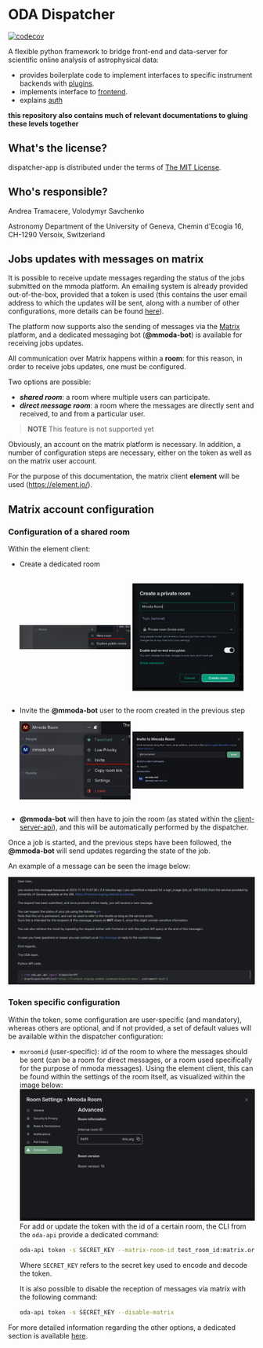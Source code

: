 ODA Dispatcher
==========================================

[![codecov](https://codecov.io/gh/oda-hub/dispatcher-app/branch/master/graph/badge.svg?token=9A4QWsQNOo)](https://codecov.io/gh/oda-hub/dispatcher-app)

A flexible python framework to bridge front-end and data-server for scientific online analysis of astrophysical data:

* provides boilerplate code to implement interfaces to specific instrument backends with [plugins](dispatcher-plugins).
* implements interface to [frontend](frontend).
* explains [auth](interfaces.md)

**this repository also contains much of relevant documentations to gluing these levels together**

What's the license?
-------------------

dispatcher-app is distributed under the terms of [The MIT License](LICENSE).

Who's responsible?
-------------------
Andrea Tramacere, Volodymyr Savchenko

Astronomy Department of the University of Geneva, Chemin d'Ecogia 16, CH-1290 Versoix, Switzerland


Jobs updates with messages on matrix
-----------------------------------------------

It is possible to receive update messages regarding the status of the jobs submitted on the mmoda platform. An emailing system is already provided out-of-the-box, provided that a token is used (this contains the user email address to which the updates will be sent, along with a number of other configurations, more details can be found [here](interfaces.md#user-tokens)).

The platform now supports also the sending of messages via the [Matrix](https://matrix.org/) platform, and a dedicated messaging bot (__@mmoda-bot__) is available for receiving jobs updates.

All communication over Matrix happens within a **room**: for this reason, in order to receive jobs updates, one must be configured.

Two options are possible:

* _**shared room**_: a room where multiple users can participate.
* _**direct message room**_: a room where the messages are directly sent and received, to and from a particular user.
> **NOTE**
> This feature is not supported yet

Obviously, an account on the matrix platform is necessary. In addition, a number of configuration steps are necessary, either on the token as well as on the matrix user account.

For the purpose of this documentation, the matrix client **element** will be used (https://element.io/).

Matrix account configuration
----------------------------

### Configuration of a shared room

Within the element client:
* Create a dedicated room 
<br/>
<div align="center">
<img align="center" src="readme_imgs/img.png" width ="45%">
<img align="center" src="readme_imgs/img_1.png"  width ="45%">
</div>
<br clear="left"/>

* Invite the __@mmoda-bot__ user to the room created in the previous step
<div align="center">
<img align="center" src="readme_imgs/img_2.png" width ="45%">
<img align="center" src="readme_imgs/img_3.png" width ="45%">
</div>
<br clear="left"/>

* __@mmoda-bot__ will then have to join the room (as stated within the [client-server-api](https://spec.matrix.org/latest/client-server-api/#room-membership)), and this will be automatically performed by the dispatcher.

Once a job is started, and the previous steps have been followed, the __@mmoda-bot__ will send updates regarding the state of the job.

An example of a message can be seen the image below:

![img.png](readme_imgs/img_matrix_msg_example.png)

### Token specific configuration

Within the token, some configuration are user-specific (and mandatory), whereas others are optional, and if not provided, a set of default values will be available within the dispatcher configuration:

* `mxroomid` (user-specific): id of the room to where the messages should be sent (can be a room for direct messages, or a room used specifically for the purpose of mmoda messages). Using the element client, this can be found within the settings of the room itself, as visualized within the image below:
![img.png](readme_imgs/img_room_id.png)
  For add or update the token with the id of a certain room, the CLI from the `oda-api` provide a dedicated command:
    ```bash
    oda-api token -s SECRET_KEY --matrix-room-id test_room_id:matrix.org
    ```
  
  Where `SECRET_KEY` refers to the secret key used to encode and decode the token.     

  It is also possible to disable the reception of messages via matrix with the following command:
    ```bash
    oda-api token -s SECRET_KEY --disable-matrix
    ```
    
For more detailed information regarding the other options, a dedicated section is available [here](interfaces.md#user-tokens).   

